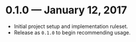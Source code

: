 # 0.1.0 &mdash; January 12, 2017

- Initial project setup and implementation ruleset.
- Release as `0.1.0` to begin recommending usage.
